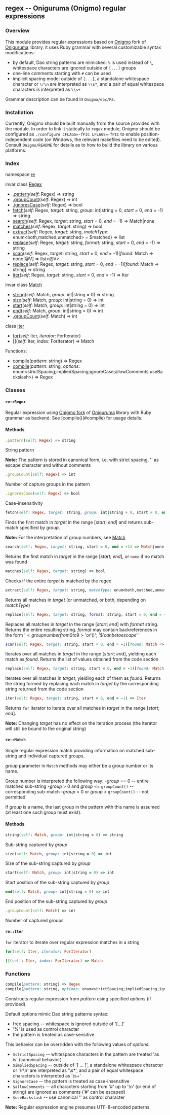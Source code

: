 ## regex -- Oniguruma (Onigmo) regular expressions

### Overview
This module provides regular expressions based on [Onigmo](https://github.com/k-takata/Onigmo) fork of [Oniguruma](http://www.geocities.jp/kosako3/oniguruma/)
library. it uses Ruby grammar with several customizable syntax modifications:
- by default, Dao string patterns are mimicked: `%` is used instead of `\`, whitespace characters are ignored outside of `[...]` groups
- one-line comments starting with `#` can be used
- implicit spacing mode: outside of `[...]`, a standalone whitespace character or `\r\n` are interpreted as `\\s*`, and a pair of equal whitespace characters
is interpreted as `\\s+`

Grammar description can be found in `Onigmo/doc/RE`.

### Installation
Currently, Onigmo should be built manually from the source provided with the module. In order to link it statically to `regex` module,  Onigmo should be
configured as `./configure CFLAGS=-fPIC LFLAGS=-fPIC` to enable position-independent code (on Windows, the relevant makefiles need to be edited). Consult
`Onigmo/README` for details as to how to build the library on various platforms.

### Index
namespace [re](#re)

invar class [Regex](#regex)
- [.pattern](#pattern)(_self_: Regex) => string
- [.groupCount](#groupcount)(_self_: Regex) => int
- [.ignoresCase](#ignorescase)(_self_: Regex) => bool
- [fetch](#fetch)(_self_: Regex, _target_: string, _group_: int|string = 0, _start_ = 0, _end_ = -1) => string
- [search](#search)(_self_: Regex, _target_: string, _start_ = 0, _end_ = -1) => Match|none
- [matches](#matches)(_self_: Regex, _target_: string) => bool
- [extract](#extract)(_self_: Regex, _target_: string, _matchType_: enum<both,matched,unmatched> = $matched) => list<string>
- [replace](#replace)(_self_: Regex, _target_: string, _format_: string, _start_ = 0, _end_ = -1) => string
- [scan](#scan)(_self_: Regex, _target_: string, _start_ = 0, _end_ = -1)[_found_: Match => none|@V] => list<@V>
- [replace](#replace2)(_self_: Regex, _target_: string, _start_ = 0, _end_ = -1)[_found_: Match => string] => string
- [iter](#iter)(_self_: Regex, _target_: string, _start_ = 0, _end_ = -1) => Iter

invar class [Match](#match)
- [string](#string)(_self_: Match, _group_: int|string = 0) => string
- [size](#size)(_self_: Match, _group_: int|string = 0) => int
- [start](#start)(_self_: Match, _group_: int|string = 0) => int
- [end](#end)(_self_: Match, _group_: int|string = 0) => int
- [.groupCount](#groupcount2)(_self_: Match) => int

class [Iter](#iter2)
- [for](#for)(_self_: Iter, _iterator_: ForIterator)
- [<span>[]</span>](#index)(_self_: Iter, _index_: ForIterator) => Match

Functions:
- [compile](#compile)(_pattern_: string) => Regex
- [compile](#compile)(_pattern_: string, _options_: enum<strictSpacing;impliedSpacing;ignoreCase;allowComments;useBackslash>) => Regex

<a name="re"></a>
### Classes
#### <a name="Regex">`re::Regex`</a>
Regular expression using [Onigmo fork](https://github.com/k-takata/Onigmo) of [Oniguruma](http://www.geocities.jp/kosako3/oniguruma/) library with Ruby grammar as backend. See [compile()(#compile) for usage details.
#### Methods
<a name="pattern"></a>
```ruby
.pattern(self: Regex) => string
```
String pattern

__Note:__ The pattern is stored in canonical form, i.e. with strict spacing, '\' as escape character and without comments
<a name="groupcount"></a>
```ruby
.groupCount(self: Regex) => int
```
Number of capture groups in the pattern
<a name="ignorescase"></a>
```ruby
.ignoresCase(self: Regex) => bool
```
Case-insensitivity
<a name="fetch"></a>
```ruby
fetch(self: Regex, target: string, group: int|string = 0, start = 0, end = -1) => string
```
Finds the first match in *target* in the range [*start*; *end*] and returns sub-match specified by *group*.

__Note:__ For the interpretation of group numbers, see [Match](#match)
<a name="search"></a>
```ruby
search(self: Regex, target: string, start = 0, end = -1) => Match|none
```
Returns the first match in *target* in the range [*start*; *end*], or `none` if no match was found
<a name="match"></a>
```ruby
matches(self: Regex, target: string) => bool
```
Checks if the entire *target* is matched by the regex
<a name="extract"></a>
```ruby
extract(self: Regex, target: string, matchType: enum<both,matched,unmatched> = $matched) => list<string>
```
Returns all matches in *target* (or unmatched, or both, depending on *matchType*)
<a name="replace"></a>
```ruby
replace(self: Regex, target: string, format: string, start = 0, end = -1) => string
```
Replaces all matches in *target* in the range [*start*; *end*] with *format* string. Returns the entire resulting string. *format* may contain backreferences
in the form '$<group number from 0 to 9>' or '$(<group name>)'; '$$' can be to escape '$'
 <a name="scan"></a>
 ```ruby
 scan(self: Regex, target: string, start = 0, end = -1)[found: Match => none|@V] => list<@V>
 ```
 Iterates over all matches in *target* in the range [*start*; *end*], yielding each match as *found*. Returns the list of values obtained from the code
 section
 <a name="replace2"></a>
 ```ruby
 replace(self: Regex, target: string, start = 0, end = -1)[found: Match => string] => string
 ```
 Iterates over all matches in *target*, yielding each of them as *found*. Returns the string formed by replacing each match in *target* by the corresponding
 string returned from the code section
 <a name="iter"></a>
 ```ruby
 iter(self: Regex, target: string, start = 0, end = -1) => Iter
 ```
 Returns `for` iterator to iterate over all matches in *target* in the range [*start*; *end*].

__Note:__ Changing *target* has no effect on the iteration process (the iterator will still be bound to the original string)
#### <a name="match">`re::Match`</a>
Single regular expression match providing information on matched sub-string and individual captured groups.

*group* parameter in `Match` methods may either be a group number or its name.

Group number is interpreted the following way:
-*group* == 0 -- entire matched sub-string
-*group* > 0 and *group* <= `groupCount()` -- corresponding sub-match
-*group* < 0 or *group* > `groupCount()` -- not permitted

If *group* is a name, the last group in the pattern with this name is assumed (at least one such group must exist).
#### Methods
<a name="string"></a>
```ruby
string(self: Match, group: int|string = 0) => string
```
Sub-string captured by *group*
<a name="size"></a>
```ruby
size(self: Match, group: int|string = 0) => int
```
Size of the sub-string captured by *group*
<a name="start"></a>
```ruby
start(self: Match, group: int|string = 0) => int
```
Start position of the sub-string captured by *group*
<a name="end"></a>
```ruby
end(self: Match, group: int|string = 0) => int
```
End position of the sub-string captured by *group*
<a name="groupCount2"></a>
```ruby
.groupCount(self: Match) => int
```
Number of captured groups
#### <a name="iter">`re::Iter`</a>
`for` iterator to iterate over regular expression matches in a string
<a name="for"></a>
```ruby
for(self: Iter, iterator: ForIterator)
```
<a name="index"></a>
```ruby
[](self: Iter, index: ForIterator) => Match
```
### Functions
<a name="compile"></a>
```ruby
compile(pattern: string) => Regex
compile(pattern: string, options: enum<strictSpacing;impliedSpacing;ignoreCase;allowComments;useBackslash>) => Regex
```
Constructs regular expression from *pattern* using specified *options* (if provided).

Default options mimic Dao string patterns syntax:
- free spacing -- whitespace is ignored outside of '[...]'
- '%' is used as control character
- the pattern is treated as case-sensitive

This behavior can be overridden with the following values of *options*:
- `$strictSpacing` -- whitespace characters in the pattern are treated 'as is' (canonical behavior)
- `$impliedSpacing` -- outside of '[ ... ]', a standalone whitespace character or '\r\n' are interpreted as '\\s*',
and a pair of equal whitespace characters is interpreted as '\\s+'
- `$ignoreCase` -- the pattern is treated as case-insensitive
- `$allowComments` -- all characters starting from '#' up to '\n' (or end of string) are ignored as comments ('#' can be escaped)
- `$useBackslash` -- use canonical '\' as control character

__Note:__ Regular expression engine presumes UTF-8-encoded patterns
